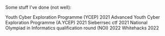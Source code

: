 Some stuff I've done (not well):

Youth Cyber Exploration Programme (YCEP) 2021
Advanced Youth Cyber Exploration Programme (A.YCEP) 2021
Sieberrsec ctf 2021
National Olympiad in Informatics qualification round (NOI) 2022
Whitehacks 2022

